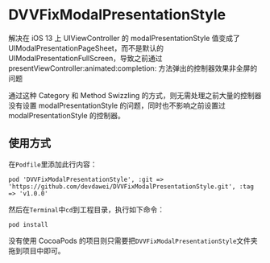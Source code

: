 # DVVFixModalPresentationStyle
解决在 iOS 13 上 UIViewController 的 modalPresentationStyle 值变成了 UIModalPresentationPageSheet，而不是默认的 UIModalPresentationFullScreen，导致之前通过 presentViewController:animated:completion: 方法弹出的控制器效果非全屏的问题

通过这种 Category 和 Method Swizzling 的方式，则无需处理之前大量的控制器没有设置 modalPresentationStyle 的问题，同时也不影响之前设置过 modalPresentationStyle 的控制器。

## 使用方式
在`Podfile`里添加此行内容：
```
pod 'DVVFixModalPresentationStyle', :git => 'https://github.com/devdawei/DVVFixModalPresentationStyle.git', :tag => 'v1.0.0'
```

然后在`Terminal`中`cd`到工程目录，执行如下命令：
```
pod install
```

没有使用 CocoaPods 的项目则只需要把`DVVFixModalPresentationStyle`文件夹拖到项目中即可。
